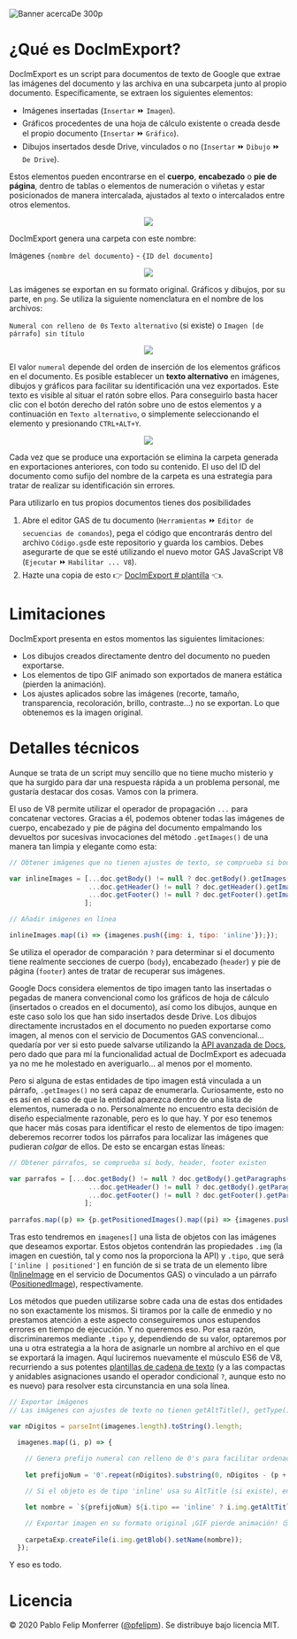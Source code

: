 ![Banner acercaDe 300p](https://user-images.githubusercontent.com/12829262/75261421-4c76b300-57eb-11ea-826a-7a01385d2623.png)
# ¿Qué es DocImExport?
DocImExport es un script para documentos de texto de Google que extrae las imágenes del documento y las archiva en una subcarpeta junto al propio documento. Específicamente, se extraen los siguientes elementos:
- Imágenes insertadas (`Insertar` ⏩ `Imagen`).
- Gráficos procedentes de una hoja de cálculo existente o creada desde el propio documento (`Insertar` ⏩ `Gráfico`).
- Dibujos insertados desde Drive, vinculados o no (`Insertar` ⏩ `Dibujo` ⏩ `De Drive`).

Estos elementos pueden encontrarse en el **cuerpo**, **encabezado** o **pie de página**, dentro de tablas o elementos de numeración o viñetas y estar posicionados de manera intercalada, ajustados al texto o intercalados entre otros elementos.

<p align="center"><img src="https://user-images.githubusercontent.com/12829262/75083257-24036600-5518-11ea-989e-9e77ab75fcb4.gif"</p>

DocImExport genera una carpeta con este nombre:

Imágenes `{nombre del documento}` - `{ID del documento]`

<p align="center"><img src="https://user-images.githubusercontent.com/12829262/75082309-3c24b680-5513-11ea-8f73-396b39d315c6.png"></p>

Las imágenes se exportan en su formato original. Gráficos y dibujos, por su parte, en `png`. Se utiliza la siguiente nomenclatura en el nombre de los archivos:

`Numeral con relleno de 0s` `Texto alternativo` (si existe) o `Imagen [de párrafo] sin título` 

<p align="center"><img src="https://user-images.githubusercontent.com/12829262/75082667-008aec00-5515-11ea-974a-775430328fdb.png"</p>

El valor `numeral` depende del orden de inserción de los elementos gráficos en el documento. Es posible establecer un **texto alternativo** en imágenes, dibujos y gráficos para facilitar su identificación una vez exportados. Este texto es visible al situar el ratón sobre ellos. Para conseguirlo basta hacer clic con el botón derecho del ratón sobre uno de estos elementos y a continuación en `Texto alternativo`,  o simplemente seleccionando el elemento y presionando `CTRL+ALT+Y`.

<p align="center"><img src="https://user-images.githubusercontent.com/12829262/75082576-92462980-5514-11ea-99a6-5341b03d92ac.gif"></p>

Cada vez que se produce una exportación se elimina la carpeta generada en exportaciones anteriores, con todo su contenido. El uso del ID del documento como sufijo del nombre de la carpeta es una estrategia para tratar de realizar su identificación sin errores.

Para utilizarlo en tus propios documentos tienes dos posibilidades

1. Abre el editor GAS de tu documento (`Herramientas` ⏩ `Editor de secuencias de comandos`), pega el código que encontrarás dentro del archivo `Código.gs`de este repositorio y guarda los cambios. Debes asegurarte de que se esté utilizando el nuevo motor GAS JavaScript V8 (`Ejecutar` ⏩ `Habilitar ... V8`).
2. Hazte una copia de esto :point_right: [DocImExport # plantilla](https://docs.google.com/document/d/1UXYbNEDxyAiqAQ8gFcUno-p53Rp2udo0_JCRsw-7_ro/template/preview) :point_left:.

# Limitaciones
DocImExport presenta en estos momentos las siguientes limitaciones:
- Los dibujos creados directamente dentro del documento no pueden exportarse.
- Los elementos de tipo GIF animado son exportados de manera estática (pierden la animación).
- Los ajustes aplicados sobre las imágenes (recorte, tamaño, transparencia, recoloración, brillo, contraste...) no se exportan. Lo que obtenemos es la imagen original.

# Detalles técnicos

Aunque se trata de un script muy sencillo que no tiene mucho misterio y que ha surgido para dar una respuesta rápida a un problema personal, me gustaría destacar dos cosas. Vamos con la primera.

El uso de V8 permite utilizar el operador de propagación `...` para concatenar vectores. Gracias a él, podemos obtener todas las imágenes de cuerpo, encabezado y pie de página del documento empalmando los devueltos por sucesivas invocaciones del método `.getImages()` de una manera tan limpia y elegante como esta:

```javascript
// Obtener imágenes que no tienen ajustes de texto, se comprueba si body, header, footer existen

var inlineImages = [...doc.getBody() != null ? doc.getBody().getImages() : [],
                    ...doc.getHeader() != null ? doc.getHeader().getImages() : [],
                    ...doc.getFooter() != null ? doc.getFooter().getImages() : [],
                   ];

// Añadir imágenes en línea

inlineImages.map((i) => {imagenes.push({img: i, tipo: 'inline'});});
```

Se utiliza el operador de comparación `?` para determinar si el documento tiene realmente secciones de cuerpo (`body`), encabezado (`header`) y pie de página (`footer`) antes de tratar de recuperar sus imágenes.

Google Docs considera elementos de tipo imagen tanto las insertadas o pegadas de manera convencional como los gráficos de hoja de cálculo (insertados o creados en el documento), así como los dibujos, aunque en este caso solo los que han sido insertados desde Drive. Los dibujos directamente incrustados en el documento no pueden exportarse como imagen, al menos con el servicio de Documentos GAS convencional... quedaría por ver si esto puede salvarse utilizando la [API avanzada de Docs](https://developers.google.com/docs/api), pero dado que para mí la funcionalidad actual de DocImExport es adecuada ya no me he molestado en averiguarlo... al menos por el momento.

Pero si alguna de estas entidades de tipo imagen está vinculada a un párrafo, `.getImages()` no será capaz de enumerarla. Curiosamente, esto no es así en el caso de que la entidad aparezca dentro de una lista de elementos, numerada o no. Personalmente no encuentro esta decisión de diseño especialmente razonable, pero es lo que hay. Y por eso tenemos que hacer más cosas para identificar el resto de elementos de tipo imagen: deberemos recorrer todos los párrafos para localizar las imágenes que pudieran *colgar* de ellos. De esto se encargan estas líneas:

```javascript
// Obtener párrafos, se comprueba si body, header, footer existen

var parrafos = [...doc.getBody() != null ? doc.getBody().getParagraphs() : [],
                    ...doc.getHeader() != null ? doc.getBody().getParagraphs() : [],
                    ...doc.getFooter() != null ? doc.getFooter().getParagraphs() : [],
                   ];
                     
parrafos.map((p) => {p.getPositionedImages().map((pi) => {imagenes.push({img: pi, tipo: 'positioned'});});});
```

Tras esto tendremos en `imagenes[]` una lista de objetos con las imágenes que deseamos exportar. Estos objetos contendrán las propiedades `.img` (la imagen en cuestión, tal y como nos la proporciona la API) y `.tipo`, que será `['inline | positioned']` en función de si se trata de un elemento libre ([InlineImage](https://developers.google.com/apps-script/reference/document/inline-image) en el servicio de Documentos GAS) o vinculado a un párrafo ([PositionedImage](https://developers.google.com/apps-script/reference/document/positioned-image)), respectivamente.

Los métodos que pueden utilizarse sobre cada una de estas dos entidades no son exactamente los mismos. Si tiramos por la calle de enmedio y no prestamos atención a este aspecto conseguiremos unos estupendos errores en tiempo de ejecución. Y no queremos eso. Por esa razón, discriminaremos mediante `.tipo` y, dependiendo de su valor, optaremos por una u otra estrategia a la hora de asignarle un nombre al archivo en el que se exportará la imagen. Aquí luciremos nuevamente el músculo ES6 de V8, recurriendo a sus potentes [plantillas de cadena de texto](https://developer.mozilla.org/es/docs/Web/JavaScript/Referencia/template_strings) (y a las compactas y anidables asignaciones usando el operador condicional `?`, aunque esto no es nuevo) para resolver esta circunstancia en una sola línea.

```javascript
// Exportar imágenes
// Las imágenes con ajustes de texto no tienen getAltTitle(), getType(), getAttributes()... pero sí getId()

var nDigitos = parseInt(imagenes.length).toString().length;

  imagenes.map((i, p) => {
   
    // Genera prefijo numeral con relleno de 0's para facilitar ordenación en lista de archivos
                              
    let prefijoNum = '0'.repeat(nDigitos).substring(0, nDigitos - (p + 1).toString().length) + (p + 1);      

    // Si el objeto es de tipo 'inline' usa su AltTitle (si existe), en cualquier otro caso 'Imagen [de párrafo] sin título'

    let nombre = `${prefijoNum} ${i.tipo == 'inline' ? i.img.getAltTitle() == null ? 'Imagen sin título' : i.img.getAltTitle() : 'Imagen de párrafo sin título'}`;

    // Exportar imagen en su formato original ¡GIF pierde animación! 😒
    
    carpetaExp.createFile(i.img.getBlob().setName(nombre));
  });
```

Y eso es todo.

# Licencia
© 2020 Pablo Felip Monferrer ([@pfelipm](https://twitter.com/pfelipm)). Se distribuye bajo licencia MIT.
